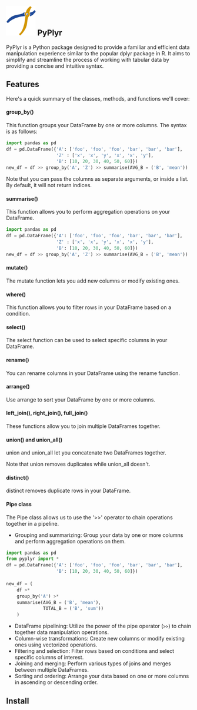 ## <img src="images/PyPlyr_Icon.png" alt="Project Logo" width="80" height="80"> PyPlyr

PyPlyr is a Python package designed to provide a familiar and efficient data manipulation experience similar to the popular dplyr package in R. It aims to simplify and streamline the process of working with tabular data by providing a concise and intuitive syntax.

## Features

Here's a quick summary of the classes, methods, and functions we'll cover:


#### group_by()
This function groups your DataFrame by one or more columns. The syntax is as follows:
```python
import pandas as pd
df = pd.DataFrame({'A': ['foo', 'foo', 'foo', 'bar', 'bar', 'bar'],
                   'Z' : ['x', 'x', 'y', 'x', 'x', 'y'],
                   'B': [10, 20, 30, 40, 50, 60]})
new_df = df >> group_by('A', 'Z') >> summarise(AVG_B = ('B', 'mean'))
```
Note that you can pass the columns as separate arguments, or inside a list. By default, it will not return indices.


#### summarise()
This function allows you to perform aggregation operations on your DataFrame.
```python
import pandas as pd
df = pd.DataFrame({'A': ['foo', 'foo', 'foo', 'bar', 'bar', 'bar'],
                   'Z' : ['x', 'x', 'y', 'x', 'x', 'y'],
                   'B': [10, 20, 30, 40, 50, 60]})
new_df = df >> group_by('A', 'Z') >> summarise(AVG_B = ('B', 'mean'))
```

#### mutate()
The mutate function lets you add new columns or modify existing ones.


#### where()
This function allows you to filter rows in your DataFrame based on a condition.
#### select()
The select function can be used to select specific columns in your DataFrame.
#### rename()
You can rename columns in your DataFrame using the rename function.
#### arrange()
Use arrange to sort your DataFrame by one or more columns.
#### left_join(), right_join(), full_join()
These functions allow you to join multiple DataFrames together.
#### union() and union_all()
union and union_all let you concatenate two DataFrames together.

Note that union removes duplicates while union_all doesn't.
#### distinct()
distinct removes duplicate rows in your DataFrame.
#### Pipe class

The Pipe class allows us to use the '>>' operator to chain operations together in a pipeline.






- Grouping and summarizing: Group your data by one or more columns and perform aggregation operations on them.

```python
import pandas as pd
from pyplyr import *
df = pd.DataFrame({'A': ['foo', 'foo', 'foo', 'bar', 'bar', 'bar'],
                   'B': [10, 20, 30, 40, 50, 60]})

new_df = (
    df >* 
    group_by('A') >* 
    summarise(AVG_B = ('B', 'mean'),
              TOTAL_B = ('B', 'sum'))
    )
```


- DataFrame pipelining: Utilize the power of the pipe operator (`>>`) to chain together data manipulation operations.
- Column-wise transformations: Create new columns or modify existing ones using vectorized operations.
- Filtering and selection: Filter rows based on conditions and select specific columns of interest.
- Joining and merging: Perform various types of joins and merges between multiple DataFrames.
- Sorting and ordering: Arrange your data based on one or more columns in ascending or descending order.

## Install
